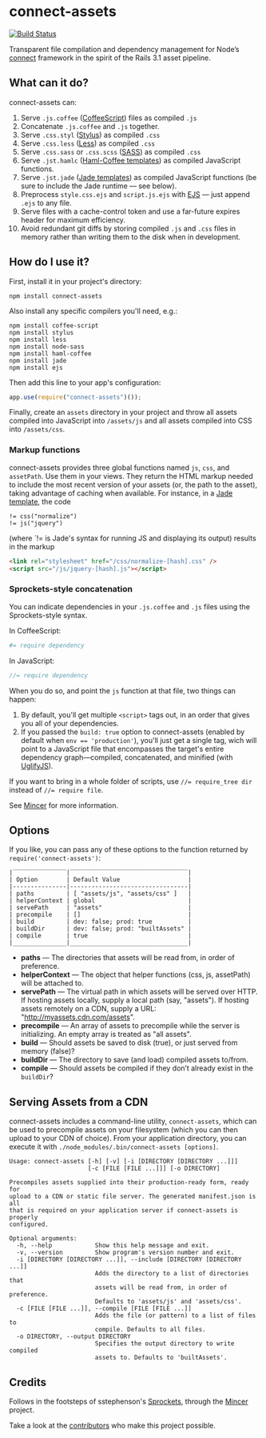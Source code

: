 # connect-assets

[![Build Status](https://travis-ci.org/adunkman/connect-assets.png?branch=v3)](https://travis-ci.org/adunkman/connect-assets)

Transparent file compilation and dependency management for Node’s [connect](https://github.com/senchalabs/connect) framework in the spirit of the Rails 3.1 asset pipeline.

## What can it do?

connect-assets can:

1. Serve `.js.coffee` ([CoffeeScript](http://coffeescript.org)) files as compiled `.js`
2. Concatenate `.js.coffee` and `.js` together.
3. Serve `.css.styl` ([Stylus](http://learnboost.github.com/stylus/)) as compiled `.css`
4. Serve `.css.less` ([Less](http://lesscss.org/)) as compiled `.css`
5. Serve `.css.sass` or `.css.scss` ([SASS](http://sass-lang.com)) as compiled `.css`
6. Serve `.jst.hamlc` ([Haml-Coffee templates](https://github.com/netzpirat/haml-coffee)) as compiled JavaScript functions.
7. Serve `.jst.jade` ([Jade templates](https://github.com/visionmedia/jade)) as compiled JavaScript functions (be sure to include the Jade runtime — see below).
8. Preprocess `style.css.ejs` and `script.js.ejs` with [EJS](http://embeddedjs.com/) — just append `.ejs` to any file.
8. Serve files with a cache-control token and use a far-future expires header for maximum efficiency.
9. Avoid redundant git diffs by storing compiled `.js` and `.css` files in memory rather than writing them to the disk when in development.

## How do I use it?

First, install it in your project's directory:

```shell
npm install connect-assets
```

Also install any specific compilers you'll need, e.g.:

```shell
npm install coffee-script
npm install stylus
npm install less
npm install node-sass
npm install haml-coffee
npm install jade
npm install ejs
```

Then add this line to your app's configuration:

```javascript
app.use(require("connect-assets")());
```

Finally, create an `assets` directory in your project and throw all assets compiled into JavaScript into `/assets/js` and all assets compiled into CSS into `/assets/css`.

### Markup functions

connect-assets provides three global functions named `js`, `css`, and `assetPath`. Use them in your views. They return the HTML markup needed to include the most recent version of your assets (or, the path to the asset), taking advantage of caching when available. For instance, in a [Jade template](http://jade-lang.com/), the code

```
!= css("normalize")
!= js("jquery")
```

(where `!= is Jade's syntax for running JS and displaying its output) results in the markup

```html
<link rel="stylesheet" href="/css/normalize-[hash].css" />
<script src="/js/jquery-[hash].js"></script>
```

### Sprockets-style concatenation

You can indicate dependencies in your `.js.coffee` and `.js` files using the Sprockets-style syntax.

In CoffeeScript:

```coffeescript
#= require dependency
```

In JavaScript:

```javascript
//= require dependency
```

When you do so, and point the `js` function at that file, two things can happen:

1. By default, you'll get multiple `<script>` tags out, in an order that gives you all of your dependencies.
2. If you passed the `build: true` option to connect-assets (enabled by default when `env == 'production'`), you'll just get a single tag, wich will point to a JavaScript file that encompasses the target's entire dependency graph—compiled, concatenated, and minified (with [UglifyJS](https://github.com/mishoo/UglifyJS)).

If you want to bring in a whole folder of scripts, use `//= require_tree dir` instead of `//= require file`.

See [Mincer](https://github.com/nodeca/mincer) for more information.

## Options

If you like, you can pass any of these options to the function returned by `require('connect-assets')`:

```text
|‾‾‾‾‾‾‾‾‾‾‾‾‾‾‾|‾‾‾‾‾‾‾‾‾‾‾‾‾‾‾‾‾‾‾‾‾‾‾‾‾‾‾‾‾‾‾‾‾|
| Option        | Default Value                   |
|---------------|---------------------------------|
| paths         | [ "assets/js", "assets/css" ]   |
| helperContext | global                          |
| servePath     | "assets"                        |
| precompile    | []                              |
| build         | dev: false; prod: true          |
| buildDir      | dev: false; prod: "builtAssets" |
| compile       | true                            |
|_______________|_________________________________|
```
* **paths** — The directories that assets will be read from, in order of preference.
* **helperContext** — The object that helper functions (css, js, assetPath) will be attached to.
* **servePath** — The virtual path in which assets will be served over HTTP. If hosting assets locally, supply a local path (say, "assets"). If hosting assets remotely on a CDN, supply a URL: "http://myassets.cdn.com/assets".
* **precompile** — An array of assets to precompile while the server is initializing. An empty array is treated as "all assets".
* **build** — Should assets be saved to disk (true), or just served from memory (false)?
* **buildDir** — The directory to save (and load) compiled assets to/from.
* **compile** — Should assets be compiled if they don’t already exist in the `buildDir`?

## Serving Assets from a CDN

connect-assets includes a command-line utility, `connect-assets`, which can be used to precompile assets on your filesystem (which you can then upload to your CDN of choice). From your application directory, you can execute it with `./node_modules/.bin/connect-assets [options]`.

```
Usage: connect-assets [-h] [-v] [-i [DIRECTORY [DIRECTORY ...]]]
                      [-c [FILE [FILE ...]]] [-o DIRECTORY]

Precompiles assets supplied into their production-ready form, ready for
upload to a CDN or static file server. The generated manifest.json is all
that is required on your application server if connect-assets is properly
configured.

Optional arguments:
  -h, --help            Show this help message and exit.
  -v, --version         Show program's version number and exit.
  -i [DIRECTORY [DIRECTORY ...]], --include [DIRECTORY [DIRECTORY ...]]
                        Adds the directory to a list of directories that
                        assets will be read from, in order of preference.
                        Defaults to 'assets/js' and 'assets/css'.
  -c [FILE [FILE ...]], --compile [FILE [FILE ...]]
                        Adds the file (or pattern) to a list of files to
                        compile. Defaults to all files.
  -o DIRECTORY, --output DIRECTORY
                        Specifies the output directory to write compiled
                        assets to. Defaults to 'builtAssets'.
```

## Credits

Follows in the footsteps of sstephenson's [Sprockets](https://github.com/sstephenson/sprockets), through the [Mincer](https://github.com/nodeca/mincer) project.

Take a look at the [contributors](https://github.com/adunkman/connect-assets/contributors) who make this project possible.
